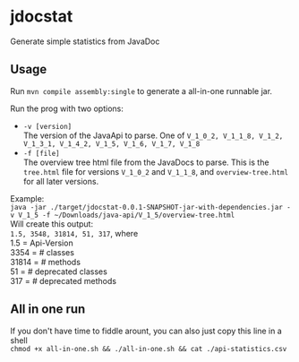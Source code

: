 # jdocstat
Generate simple statistics from JavaDoc

## Usage
Run `mvn compile assembly:single` to generate a all-in-one runnable jar.

Run the prog with two options:

- `-v [version]`  
The version of the JavaApi to parse. One of `V_1_0_2, V_1_1_8, V_1_2, V_1_3_1, V_1_4_2, V_1_5, V_1_6, V_1_7, V_1_8`
- `-f [file]`  
The overview tree html file from the JavaDocs to parse. This is the `tree.html` file for versions `V_1_0_2` and `V_1_1_8`, and `overview-tree.html` for all later versions.

Example:  
`java -jar ./target/jdocstat-0.0.1-SNAPSHOT-jar-with-dependencies.jar -v V_1_5 -f ~/Downloads/java-api/V_1_5/overview-tree.html`  
Will create this output:  
`1.5, 3548, 31814, 51, 317`,
where  
1.5   = Api-Version  
3354  = # classes  
31814 = # methods  
51    = # deprecated classes  
317   = # deprecated methods  

## All in one run
If you don't have time to fiddle arount, you can also just copy this line in a shell  
`chmod +x all-in-one.sh && ./all-in-one.sh && cat ./api-statistics.csv`
